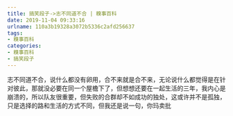 ```yaml
---
title: 搞笑段子->志不同道不合 | 糗事百科
date: 2019-11-04 09:33:16
urlname: 110a3b19328a3072b5336c2afd256637
tags: 
- 糗事百科
categories:
- 糗事百科
- 搞笑段子
---
```

志不同道不合，说什么都没有卵用，合不来就是合不来，无论说什么都觉得是在针对彼此，那就没必要在同一个屋檐下了，但想想还要在一起生活的三年，我内心是崩溃的，所以队友很重要，但失败的合群却不如成功的独处，这或许并不是孤独，只是选择的路和生活的方式不同，但我还是说一句，你玛卖批


